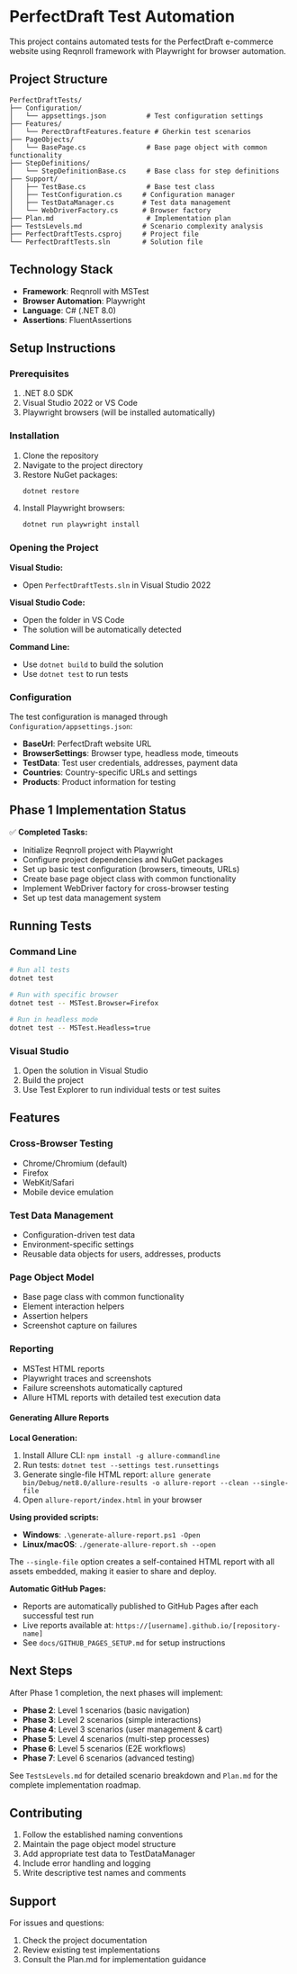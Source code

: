 # PerfectDraft Test Automation

This project contains automated tests for the PerfectDraft e-commerce website using Reqnroll framework with Playwright for browser automation.

## Project Structure

```
PerfectDraftTests/
├── Configuration/
│   └── appsettings.json          # Test configuration settings
├── Features/
│   └── PerectDraftFeatures.feature # Gherkin test scenarios
├── PageObjects/
│   └── BasePage.cs               # Base page object with common functionality
├── StepDefinitions/
│   └── StepDefinitionBase.cs     # Base class for step definitions
├── Support/
│   ├── TestBase.cs               # Base test class
│   ├── TestConfiguration.cs     # Configuration manager
│   ├── TestDataManager.cs       # Test data management
│   └── WebDriverFactory.cs      # Browser factory
├── Plan.md                       # Implementation plan
├── TestsLevels.md               # Scenario complexity analysis
├── PerfectDraftTests.csproj     # Project file
└── PerfectDraftTests.sln        # Solution file
```

## Technology Stack

- **Framework**: Reqnroll with MSTest
- **Browser Automation**: Playwright
- **Language**: C# (.NET 8.0)
- **Assertions**: FluentAssertions

## Setup Instructions

### Prerequisites

1. .NET 8.0 SDK
2. Visual Studio 2022 or VS Code
3. Playwright browsers (will be installed automatically)

### Installation

1. Clone the repository
2. Navigate to the project directory
3. Restore NuGet packages:
   ```bash
   dotnet restore
   ```
4. Install Playwright browsers:
   ```bash
   dotnet run playwright install
   ```

### Opening the Project

**Visual Studio:**
- Open `PerfectDraftTests.sln` in Visual Studio 2022

**Visual Studio Code:**
- Open the folder in VS Code
- The solution will be automatically detected

**Command Line:**
- Use `dotnet build` to build the solution
- Use `dotnet test` to run tests

### Configuration

The test configuration is managed through `Configuration/appsettings.json`:

- **BaseUrl**: PerfectDraft website URL
- **BrowserSettings**: Browser type, headless mode, timeouts
- **TestData**: Test user credentials, addresses, payment data
- **Countries**: Country-specific URLs and settings
- **Products**: Product information for testing

## Phase 1 Implementation Status

✅ **Completed Tasks:**
- Initialize Reqnroll project with Playwright
- Configure project dependencies and NuGet packages  
- Set up basic test configuration (browsers, timeouts, URLs)
- Create base page object class with common functionality
- Implement WebDriver factory for cross-browser testing
- Set up test data management system

## Running Tests

### Command Line
```bash
# Run all tests
dotnet test

# Run with specific browser
dotnet test -- MSTest.Browser=Firefox

# Run in headless mode
dotnet test -- MSTest.Headless=true
```

### Visual Studio
1. Open the solution in Visual Studio
2. Build the project
3. Use Test Explorer to run individual tests or test suites

## Features

### Cross-Browser Testing
- Chrome/Chromium (default)
- Firefox
- WebKit/Safari
- Mobile device emulation

### Test Data Management
- Configuration-driven test data
- Environment-specific settings
- Reusable data objects for users, addresses, products

### Page Object Model
- Base page class with common functionality
- Element interaction helpers
- Assertion helpers
- Screenshot capture on failures

### Reporting
- MSTest HTML reports
- Playwright traces and screenshots
- Failure screenshots automatically captured
- Allure HTML reports with detailed test execution data

#### Generating Allure Reports

**Local Generation:**
1. Install Allure CLI: `npm install -g allure-commandline`
2. Run tests: `dotnet test --settings test.runsettings`
3. Generate single-file HTML report: `allure generate bin/Debug/net8.0/allure-results -o allure-report --clean --single-file`
4. Open `allure-report/index.html` in your browser

**Using provided scripts:**
- **Windows**: `.\generate-allure-report.ps1 -Open`
- **Linux/macOS**: `./generate-allure-report.sh --open`

The `--single-file` option creates a self-contained HTML report with all assets embedded, making it easier to share and deploy.

**Automatic GitHub Pages:**
- Reports are automatically published to GitHub Pages after each successful test run
- Live reports available at: `https://[username].github.io/[repository-name]`
- See `docs/GITHUB_PAGES_SETUP.md` for setup instructions

## Next Steps

After Phase 1 completion, the next phases will implement:

- **Phase 2**: Level 1 scenarios (basic navigation)
- **Phase 3**: Level 2 scenarios (simple interactions)
- **Phase 4**: Level 3 scenarios (user management & cart)
- **Phase 5**: Level 4 scenarios (multi-step processes)
- **Phase 6**: Level 5 scenarios (E2E workflows)
- **Phase 7**: Level 6 scenarios (advanced testing)

See `TestsLevels.md` for detailed scenario breakdown and `Plan.md` for the complete implementation roadmap.

## Contributing

1. Follow the established naming conventions
2. Maintain the page object model structure
3. Add appropriate test data to TestDataManager
4. Include error handling and logging
5. Write descriptive test names and comments

## Support

For issues and questions:
1. Check the project documentation
2. Review existing test implementations
3. Consult the Plan.md for implementation guidance